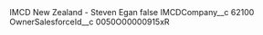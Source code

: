 <?xml version="1.0" encoding="UTF-8"?>
<CustomMetadata xmlns="http://soap.sforce.com/2006/04/metadata" xmlns:xsi="http://www.w3.org/2001/XMLSchema-instance" xmlns:xsd="http://www.w3.org/2001/XMLSchema">
    <label>IMCD New Zealand - Steven Egan</label>
    <protected>false</protected>
    <values>
        <field>IMCDCompany__c</field>
        <value xsi:type="xsd:string">62100</value>
    </values>
    <values>
        <field>OwnerSalesforceId__c</field>
        <value xsi:type="xsd:string">0050O00000915xR</value>
    </values>
</CustomMetadata>
